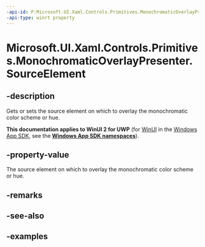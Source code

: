 ```yaml
---
-api-id: P:Microsoft.UI.Xaml.Controls.Primitives.MonochromaticOverlayPresenter.SourceElement
-api-type: winrt property
---
```


# Microsoft.UI.Xaml.Controls.Primitives.MonochromaticOverlayPresenter.SourceElement

<!--
public Windows.UI.Xaml.UIElement SourceElement { get; set; }
-->

## -description

Gets or sets the source element on which to overlay the monochromatic color scheme or hue.

**This documentation applies to WinUI 2 for UWP** (for [WinUI](/windows/apps/winui/winui3/) in the [Windows App SDK](/windows/apps/windows-app-sdk/), see the **[Windows App SDK namespaces](/windows/windows-app-sdk/api/winrt/)**).

## -property-value

The source element on which to overlay the monochromatic color scheme or hue.

## -remarks

## -see-also

## -examples
